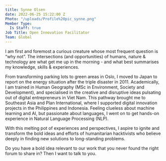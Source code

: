 ```yaml
---
title: Synne Olsen
date: 2022-06-25 15:22:00 Z
Photo: "/uploads/Profile%20pic_synne.png"
Member Type:
  Is Staff: true
Job Title: Open Innovation Facilitator
Team: Global
---
```


I am first and foremost a curious creature whose most frequent question is “why not”. The intersections (and opportunities) of humans, nature & technology are what get me up in the morning - and what best summarises my knowledge, skills & experiences.

From transforming parking lots to green areas in Oslo, I moved to Japan to report on the energy situation after the triple disaster in 2011. Academically, I am trained in Human Geography (MSc in Environment, Society and Development), and specialised in the creative and disruptive ideas pulsating out of digital entrepreneurs in Viet Nam. This pathway brought me to Southeast Asia and Plan International, where I supported digital innovation projects in the Philippines and Indonesia. Feeling clueless about machine learning and AI, but passionate about languages, I went on to get hands-on experience in Natural Language Processing (NLP).

With this melting pot of experiences and perspectives, I aspire to ignite and transform the bold ideas and efforts of humanitarian hacktivists who believe deeply in finding new solutions to long-standing problems.

Do you have a bold idea relevant to our work that you never found the right forum to share in? Then I want to talk to you.
